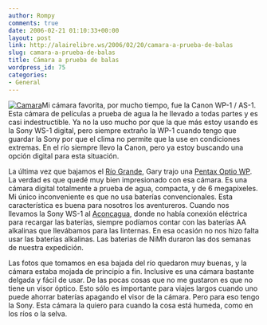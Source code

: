 ```yaml
---
author: Rompy
comments: true
date: 2006-02-21 01:10:33+00:00
layout: post
link: http://alairelibre.ws/2006/02/20/camara-a-prueba-de-balas
slug: camara-a-prueba-de-balas
title: Cámara a prueba de balas
wordpress_id: 75
categories:
- General
---
```


[![Camara](http://alairelibre.ws/wp-content/uploads/2006/02/camara.miniatura.jpg)](http://alairelibre.ws/wp-content/uploads/2006/02/camara.jpg)Mi cámara favorita, por mucho tiempo, fue la Canon WP-1 / AS-1. Esta cámara de películas a prueba de agua la he llevado a todas partes y es casi indestructible. Ya no la uso mucho por que la que más estoy usando es la Sony WS-1 digital, pero siempre extraño la WP-1 cuando tengo que guardar la Sony por que el clima no permite que la use en condiciones extremas. En el río siempre llevo la Canon, pero ya estoy buscando una opción digital para esta situación.

La última vez que bajamos el [Río Grande](http://www.alairelibre.ws/gallery/v/Rio-Grande/IMGP0075.jpg.html), Gary trajo una [Pentax Optio WP](http://www.h20camera.com). La verdad es que quedé muy bien impresionado con esa cámara. Es una cámara digital totalmente a prueba de agua, compacta, y de 6 megapixeles. Mi único inconveniente es que no usa baterías convencionales. Esta característica es buena para nosotros los aventureros. Cuando nos llevamos la Sony WS-1 al [Aconcagua](http://alairelibre.net/aconcagua/ViajeAconcagua.htm), donde no había conexión eléctrica para recargar las baterías, siempre podíamos contar con las baterías AA alkalinas que llevábamos para las linternas. En esa ocasión no nos hizo falta usar las baterías alkalinas. Las baterias de NiMh duraron las dos semanas de nuestra expedición.

Las fotos que tomamos en esa bajada del río quedaron muy buenas, y la cámara estaba mojada de principio a fin. Inclusive es una cámara bastante delgada y fácil de usar. De las pocas cosas que no me gustaron es que no tiene un visor óptico. Esto sólo es importante para viajes largos cuando uno puede ahorrar baterías apagando el visor de la cámara. Pero para eso tengo la Sony. Esta cámara la quiero para cuando la cosa está humeda, como en los ríos o la selva.
